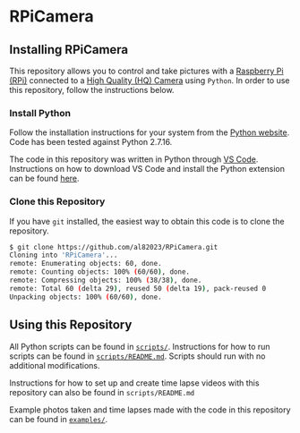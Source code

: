 # RPiCamera

## Installing RPiCamera
This repository allows you to control and take pictures with a [Raspberry Pi (RPi)][1] connected to a [High Quality (HQ) Camera][2] using `Python`. In order to use this repository, follow the instructions below.

### Install Python
Follow the installation instructions for your system from the [Python website][3]. Code has been tested against Python 2.7.16.

The code in this repository was written in Python through [VS Code][4]. Instructions on how to download VS Code and install the Python extension can be found [here][5].

### Clone this Repository
If you have `git` installed, the easiest way to obtain this code is to clone the repository.

```sh
$ git clone https://github.com/al82023/RPiCamera.git
Cloning into 'RPiCamera'...
remote: Enumerating objects: 60, done.
remote: Counting objects: 100% (60/60), done.
remote: Compressing objects: 100% (38/38), done.
remote: Total 60 (delta 29), reused 50 (delta 19), pack-reused 0
Unpacking objects: 100% (60/60), done.
```

## Using this Repository
All Python scripts can be found in [`scripts/`](scripts). Instructions for how to run scripts can be found in [`scripts/README.md`](scripts/README.md). Scripts should run with no additional modifications.

Instructions for how to set up and create time lapse videos with this repository can also be found in `scripts/README.md`

Example photos taken and time lapses made with the code in this repository can be found in [`examples/`](examples).

[1]: https://www.raspberrypi.org/
[2]: https://www.raspberrypi.org/products/raspberry-pi-high-quality-camera/
[3]: https://www.python.org/downloads/
[4]: https://code.visualstudio.com/
[5]: https://code.visualstudio.com/docs/python/python-tutorial
